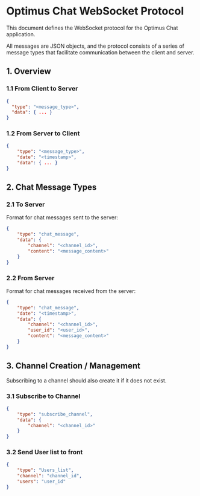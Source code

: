# Optimus Chat WebSocket Protocol

This document defines the WebSocket protocol for the Optimus Chat application.

All messages are JSON objects, and the protocol consists of a series of message types that facilitate communication between the client and server.

## 1. Overview

### 1.1 From Client to Server

```json
{
  "type": "<message_type>",
  "data": { ... }
}
```

### 1.2 From Server to Client

```json
{
	"type": "<message_type>",
	"date": "<timestamp>",
	"data": { ... }
}
```

## 2. Chat Message Types

### 2.1 To Server

Format for chat messages sent to the server:

```json
{
	"type": "chat_message",
	"data": {
		"channel": "<channel_id>",
		"content": "<message_content>"
	}
}
```

### 2.2 From Server

Format for chat messages received from the server:
```json
{
	"type": "chat_message",
	"date": "<timestamp>",
	"data": {
		"channel": "<channel_id>",
		"user_id": "<user_id>",
		"content": "<message_content>"
	}
}
```

## 3. Channel Creation / Management

Subscribing to a channel should also create it if it does not exist.

### 3.1 Subscribe to Channel
```json
{
	"type": "subscribe_channel",
	"data": {
		"channel": "<channel_id>"
	}
}
```
### 3.2 Send User list to front
```json
{
	"type": "Users_list",
	"channel": "channel_id",
	"users": "user_id"
}
```
